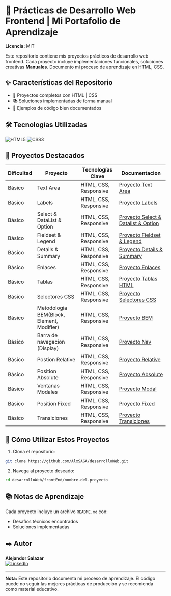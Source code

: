 
# 🎨 Prácticas de Desarrollo Web Frontend | Mi Portafolio de Aprendizaje
**Licencia:** MIT

Este repositorio contiene mis proyectos prácticos de desarrollo web frontend. Cada proyecto incluye implementaciones funcionales, soluciones creativas  **Manuales**. Documento mi proceso de aprendizaje en HTML, CSS.

## ✨ Características del Repositorio
- 🎯 Proyectos completos con HTML | CSS
- 📚 Soluciones implementadas de forma manual
- 🧪 Ejemplos de código bien documentados
## 🛠️ Tecnologías Utilizadas
![HTML5](https://img.shields.io/badge/-HTML5-E34F26?logo=html5&logoColor=white)
![CSS3](https://img.shields.io/badge/-CSS3-1572B6?logo=css3)

## 📌 Proyectos Destacados
| Dificultad | Proyecto                                  | Tecnologías Clave     | Documentacion                                                                       |
| ---------- | ----------------------------------------- | --------------------- | ----------------------------------------------------------------------------------- |
| Básico     | Text Area                                 | HTML, CSS, Responsive | [Proyecto Text Area](frontEnd/01-text_area/README.md)                               |
| Básico     | Labels                                    | HTML, CSS, Responsive | [Proyecto Labels](frontEnd/02-labels/README.md)                                     |
| Básico     | Select & DataList & Option                | HTML, CSS, Responsive | [Proyecto Select & Datalist & Option](frontEnd/03-Select_Datalist_Option/README.md) |
| Básico     | Fieldset & Legend                         | HTML, CSS, Responsive | [Proyecto Fieldset & Legend](frontEnd/04-fieldset_legend/README.md)                 |
| Básico     | Details & Summary                         | HTML, CSS, Responsive | [Proyecto Details & Summary](frontEnd/05-Details_Summary/README.md)                 |
| Básico     | Enlaces                                   | HTML, CSS, Responsive | [Proyecto Enlaces](frontEnd/06-Enlaces/README.md)                                   |
| Básico     | Tablas                                    | HTML, CSS, Responsive | [Proyecto Tablas HTML](frontEnd/07-TablasHTML/README.md)                            |
| Básico     | Selectores CSS                            | HTML, CSS, Responsive | [Proyecto Selectores CSS](frontEnd/08-SelectoresCSS/README.md)                      |
| Básico     | Metodologia BEM(Block, Element, Modifier) | HTML, CSS, Responsive | [Proyecto BEM](frontEnd/09-BEM/README.md)                                           |
| Básico     | Barra de navegacion (Display)             | HTML, CSS, Responsive | [Proyecto Nav](frontEnd/10-barra_navegacion/README.md)                              |
| Básico     | Postion Relative                          | HTML, CSS, Responsive | [Proyecto Relative](frontEnd/11-position_relative/README.md)                        |
| Básico     | Position Absolute                         | HTML, CSS, Responsive | [Proyecto Absolute](frontEnd/12-position_absolute/README.md)                        |
| Básico     | Ventanas Modales                          | HTML, CSS, Responsive | [Proyecto Modal](frontEnd/13-ventana_modal/README.md)                               |
| Básico     | Position Fixed                            | HTML, CSS, Responsive | [Proyecto Fixed](frontEnd/14-position_fixed/README.md)                              |
| Básico     | Transiciones                              | HTML, CSS, Responsive | [Proyecto Transiciones](frontEnd/15-transitions/README.md)                          |
## 🚀 Cómo Utilizar Estos Proyectos
1. Clona el repositorio:
```bash
git clone https://github.com/AlxSAGA/desarrolloWeb.git
```
2. Navega al proyecto deseado:
```bash
cd desarrolloWeb/frontEnd/nombre-del-proyecto
```

## 📚 Notas de Aprendizaje
Cada proyecto incluye un archivo `README.md` con:
- Desafíos técnicos encontrados
- Soluciones implementadas
## ✒️ Autor
**Alejandor Salazar**   
[![LinkedIn](https://img.shields.io/badge/-LinkedIn-0A66C2?logo=linkedin)](https://linkedin.com/in/0xalxsg)

---

**Nota:** Este repositorio documenta mi proceso de aprendizaje. El código puede no seguir las mejores prácticas de producción y se recomienda como material educativo.
 